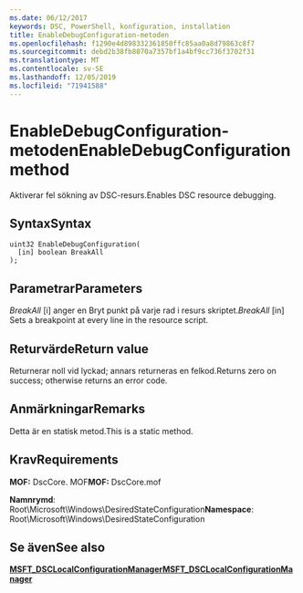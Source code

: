 ```yaml
---
ms.date: 06/12/2017
keywords: DSC, PowerShell, konfiguration, installation
title: EnableDebugConfiguration-metoden
ms.openlocfilehash: f1290e4d898332361850ffc85aa0a8d79863c8f7
ms.sourcegitcommit: debd2b38fb8070a7357bf1a4bf9cc736f3702f31
ms.translationtype: MT
ms.contentlocale: sv-SE
ms.lasthandoff: 12/05/2019
ms.locfileid: "71941588"
---
```

# <a name="enabledebugconfiguration-method"></a><span data-ttu-id="54016-103">EnableDebugConfiguration-metoden</span><span class="sxs-lookup"><span data-stu-id="54016-103">EnableDebugConfiguration method</span></span>

<span data-ttu-id="54016-104">Aktiverar fel sökning av DSC-resurs.</span><span class="sxs-lookup"><span data-stu-id="54016-104">Enables DSC resource debugging.</span></span>

## <a name="syntax"></a><span data-ttu-id="54016-105">Syntax</span><span class="sxs-lookup"><span data-stu-id="54016-105">Syntax</span></span>

```mof
uint32 EnableDebugConfiguration(
  [in] boolean BreakAll
);
```

## <a name="parameters"></a><span data-ttu-id="54016-106">Parametrar</span><span class="sxs-lookup"><span data-stu-id="54016-106">Parameters</span></span>

<span data-ttu-id="54016-107">*BreakAll* \[i\] anger en Bryt punkt på varje rad i resurs skriptet.</span><span class="sxs-lookup"><span data-stu-id="54016-107">*BreakAll* \[in\] Sets a breakpoint at every line in the resource script.</span></span>

## <a name="return-value"></a><span data-ttu-id="54016-108">Returvärde</span><span class="sxs-lookup"><span data-stu-id="54016-108">Return value</span></span>

<span data-ttu-id="54016-109">Returnerar noll vid lyckad; annars returneras en felkod.</span><span class="sxs-lookup"><span data-stu-id="54016-109">Returns zero on success; otherwise returns an error code.</span></span>

## <a name="remarks"></a><span data-ttu-id="54016-110">Anmärkningar</span><span class="sxs-lookup"><span data-stu-id="54016-110">Remarks</span></span>

<span data-ttu-id="54016-111">Detta är en statisk metod.</span><span class="sxs-lookup"><span data-stu-id="54016-111">This is a static method.</span></span>

## <a name="requirements"></a><span data-ttu-id="54016-112">Krav</span><span class="sxs-lookup"><span data-stu-id="54016-112">Requirements</span></span>

<span data-ttu-id="54016-113">**MOF:** DscCore. MOF</span><span class="sxs-lookup"><span data-stu-id="54016-113">**MOF:** DscCore.mof</span></span>

<span data-ttu-id="54016-114">**Namnrymd**: Root\Microsoft\Windows\DesiredStateConfiguration</span><span class="sxs-lookup"><span data-stu-id="54016-114">**Namespace**: Root\Microsoft\Windows\DesiredStateConfiguration</span></span>

## <a name="see-also"></a><span data-ttu-id="54016-115">Se även</span><span class="sxs-lookup"><span data-stu-id="54016-115">See also</span></span>

[<span data-ttu-id="54016-116">**MSFT_DSCLocalConfigurationManager**</span><span class="sxs-lookup"><span data-stu-id="54016-116">**MSFT_DSCLocalConfigurationManager**</span></span>](msft-dsclocalconfigurationmanager.md)
